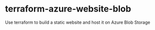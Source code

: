 # terraform-azure-website-blob
Use terraform to build a static website and host it on Azure Blob Storage
